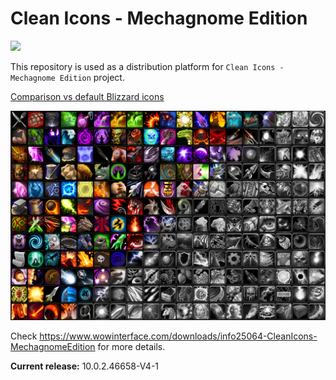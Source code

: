 # Clean Icons - Mechagnome Edition

[<img src="https://img.shields.io/github/downloads/AcidWeb/Clean-Icons-Mechagnome-Edition/latest/total">](https://github.com/AcidWeb/Clean-Icons-Mechagnome-Edition/releases/latest)

This repository is used as a distribution platform for `Clean Icons - Mechagnome Edition` project.

[Comparison vs default Blizzard icons](https://acidweb.github.io/Clean-Icons-Mechagnome-Edition/)

![Icons](./docs/Merge.png)

Check https://www.wowinterface.com/downloads/info25064-CleanIcons-MechagnomeEdition for more details.

**Current release:** 10.0.2.46658-V4-1
